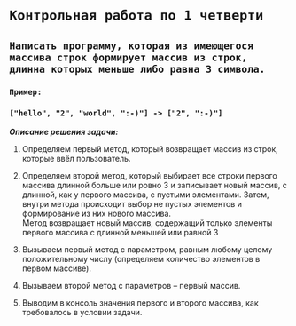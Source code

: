 # `Контрольная работа по 1 четверти`

## `Написать программу, которая из имеющегося массива строк формирует массив из строк, длинна которых меньше либо равна 3 символа.`

### `Пример:`

### `["hello", "2", "world", ":-)"] -> ["2", ":-)"]`

__*Описание решения задачи:*__

1. Определяем первый метод, который возвращает массив из строк, которые ввёл пользователь.

2. Определяем второй метод, который выбирает все строки первого массива длинной больше или ровно 3 и записывает новый массив, с длинной, как у первого массива, с пустыми элементами. 
Затем, внутри метода происходит выбор не пустых элементов и формирование из них нового массива.  
Метод возвращает новый массив, содержащий только элементы первого массива с длинной меньшей или равной 3

3. Вызываем первый метод с параметром, равным любому целому положительному числу (определяем количество элементов в первом массиве).

4. Вызываем второй метод с параметров – первый массив. 

5. Выводим в консоль значения первого и второго массива, как требовалось в условии задачи.
